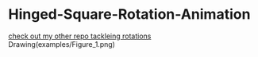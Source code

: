 # Hinged-Square-Rotation-Animation
[check out my other repo tackleing rotations](https://github.com/BogdanVlad06/Rotation-Matrix-aplication/tree/main)
Drawing(examples/Figure_1.png)